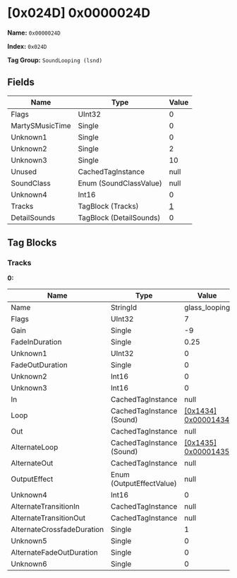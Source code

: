 # [0x024D] 0x0000024D

**Name:** ```0x0000024D```

**Index:** ```0x024D```

**Tag Group:** ```SoundLooping (lsnd)```

## Fields

Name	| Type	| Value
---	|---	|---	|
Flags	|UInt32	|0
MartySMusicTime	|Single	|0
Unknown1	|Single	|0
Unknown2	|Single	|2
Unknown3	|Single	|10
Unused	|CachedTagInstance	|null
SoundClass	|Enum (SoundClassValue)	|null
Unknown4	|Int16	|0
Tracks	|TagBlock (Tracks)	|[1](#tracks)
DetailSounds	|TagBlock (DetailSounds)	|0


## Tag Blocks

### Tracks

**0:**

Name	| Type	| Value
---	|---	|---	|
Name	|StringId	|glass_looping
Flags	|UInt32	|7
Gain	|Single	|-9
FadeInDuration	|Single	|0.25
Unknown1	|UInt32	|0
FadeOutDuration	|Single	|0
Unknown2	|Int16	|0
Unknown3	|Int16	|0
In	|CachedTagInstance	|null
Loop	|CachedTagInstance (Sound)	|[[0x1434] 0x00001434](../Sound/1434.md)
Out	|CachedTagInstance	|null
AlternateLoop	|CachedTagInstance (Sound)	|[[0x1435] 0x00001435](../Sound/1435.md)
AlternateOut	|CachedTagInstance	|null
OutputEffect	|Enum (OutputEffectValue)	|null
Unknown4	|Int16	|0
AlternateTransitionIn	|CachedTagInstance	|null
AlternateTransitionOut	|CachedTagInstance	|null
AlternateCrossfadeDuration	|Single	|1
Unknown5	|Single	|0
AlternateFadeOutDuration	|Single	|0
Unknown6	|Single	|0


